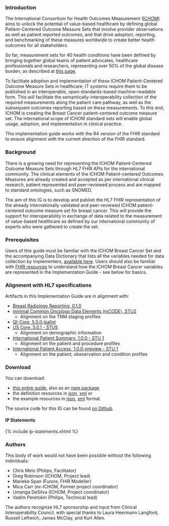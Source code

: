 ### Introduction

The International Consortium for Health Outcomes Measurement ([ICHOM](https://www.ichom.org/)) aims to unlock the potential of value-based healthcare by defining global Patient-Centered Outcome Measure Sets that involve provider observations as well as patient reported outcomes, and that drive adoption, reporting, and benchmarking of these measures worldwide to create better health outcomes for all stakeholders.

So far, measurement sets for 40 health conditions have been defined by bringing together global teams of patient advocates, healthcare professionals and researchers, representing over 50% of the global disease burden, as described at [this page](https://www.ichom.org/patient-centered-outcome-measures).

To facilitate adoption and implementation of these ICHOM Patient-Centered Outcome Measure Sets in healthcare, IT systems require them to be published in an interoperable, open-standards-based machine-readable form. This will facilitate the semantically-interoperability collection of the required measurements along the patient care pathway, as well as the subsequent outcomes reporting based on these measurements. To this end, ICHOM is creating  the Breast Cancer patient-centered outcome measure set. The international scope of ICHOM standard sets will enable global usage, adoption, and implementation in clinical practice.

This implementation guide works with the R4 version of the FHIR standard to ensure alignment with the current direction of the FHIR standard.

### Background

There is a growing need for representing the ICHOM Patient-Centered Outcome Measure Sets through HL7 FHIR APIs for the international community. The clinical elements of the ICHOM Patient-centered Outcomes Measures are already created and accepted as per international clinical research, patient represented and peer-reviewed process and are mapped to standard ontologies, such as SNOMED.

The aim of this IG is to develop and publish the HL7 FHIR representation of the already internationally validated and peer-reviewed ICHOM patient-centered outcome measure set for breast cancer. This will provide the support for interoperability in exchange of data related to the measurement of value-based healthcare as defined by our international community of experts who were gathered to create the set.

### Prerequisites
Users of this guide must be familiar with the ICHOM Breast Cancer Set and the accompanying Data Dictionary that lists all the variables needed for data collection by implementers, [available here](https://connect.ichom.org/patient-centered-outcome-measures/breast-cancer/). Users should also be familiar with [FHIR resources](http://hl7.org/fhir/R4/resourcelist.html) to understand how the ICHOM Breast Cancer variables are represented in the Implementation Guide - see below for basics.

### Alignment with HL7 specifications
Artifacts in this Implementation Guide are in alignment with:

* [Breast Radiology Reporting, 0.1.0](http://hl7.org/fhir/us/breast-radiology/2019Sep/)
* [minimal Common Oncology Data Elements (mCODE), STU2](http://hl7.org/fhir/us/mcode/STU2/)
    * Alignment on the TNM staging profiles
* [QI-Core, 5.0.0-ballot](http://hl7.org/fhir/us/qicore/2022Sep/)
* [US Core, 5.0.1 - STU5](http://hl7.org/fhir/us/core/STU5.0.1/)
    * Alignment on demographic information
* [International Patient Summary, 1.0.0 - STU 1](http://hl7.org/fhir/uv/ips/)
    * Alignment on the patient and procedure profiles
* [International Patient Access, 1.0.0-preview - STU 1](http://build.fhir.org/ig/HL7/fhir-ipa/index.html)
    * Alignment on the patient, obeservation and condition profiles 

### Download

You can download:

* [this entire guide](full-ig.zip), also as an [npm package](package.tgz)
* the definition resources in [json](definitions.json.zip), [xml](definitions.xml.zip) or
* the example resources in [json](examples.json.zip), [xml](examples.xml.zip) format.

The source code for this IG can be found [on Github](https://github.com/HL7/fhir-ichom-breast-cancer-ig).

#### IP Statements

{% include ip-statements.xhtml %}

### Authors

This body of work would not have been possible without the following individuals:

* Chris Melo (Philips, Facilitator)
* Greg Robinson (ICHOM, Project lead)
* Marieke Span (Furore, FHIR Modeller)
* Mica Carr (ex-ICHOM, Former project coordinator)
* Umanga DeSilva (ICHOM, Project coordinator)
* Vadim Peretokin (Philips, Technical lead)

The authors recognize HL7 sponsorship and input from Clinical Interoperability Council, with special thanks to Laura Heermann Langford, Russell Leftwich, James McClay, and Kurt Allen.
